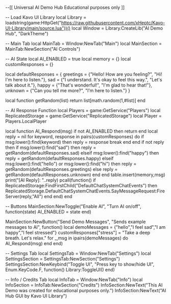 --[[
    Universal AI Demo Hub
    Educational purposes only
]]

-- Load Kavo UI Library
local Library = loadstring(game:HttpGet("https://raw.githubusercontent.com/xHeptc/Kavo-UI-Library/main/source.lua"))()
local Window = Library.CreateLib("AI Demo Hub", "DarkTheme")

-- Main Tab
local MainTab = Window:NewTab("Main")
local MainSection = MainTab:NewSection("AI Controls")

-- AI State
local AI_ENABLED = true
local memory = {}
local customResponses = {}

local defaultResponses = {
    greetings = {"Hello! How are you feeling?", "Hi! I'm here to listen."},
    sad = {"I understand. It's okay to feel this way.", "Let's talk about it."},
    happy = {"That's wonderful!", "I'm glad to hear that!"},
    unknown = {"Can you tell me more?", "I’m here to listen."}
}

local function getRandom(list)
    return list[math.random(1,#list)]
end

-- AI Response Function
local Players = game:GetService("Players")
local ReplicatedStorage = game:GetService("ReplicatedStorage")
local Player = Players.LocalPlayer

local function AI_Respond(msg)
    if not AI_ENABLED then return end
    local reply = nil
    for keyword, response in pairs(customResponses) do
        if msg:lower():find(keyword) then reply = response break end
    end
    if not reply then
        if msg:lower():find("sad") then reply = getRandom(defaultResponses.sad)
        elseif msg:lower():find("happy") then reply = getRandom(defaultResponses.happy)
        elseif msg:lower():find("hello") or msg:lower():find("hi") then reply = getRandom(defaultResponses.greetings)
        else reply = getRandom(defaultResponses.unknown)
        end
    end
    table.insert(memory,msg)
    print("[AI Reply]: "..reply)
    pcall(function()
        if ReplicatedStorage:FindFirstChild("DefaultChatSystemChatEvents") then
            ReplicatedStorage.DefaultChatSystemChatEvents.SayMessageRequest:FireServer(reply,"All")
        end
    end)
end

-- Buttons
MainSection:NewToggle("Enable AI", "Turn AI on/off", function(state)
    AI_ENABLED = state
end)

MainSection:NewButton("Send Demo Messages", "Sends example messages to AI", function()
    local demoMessages = {"hello","I feel sad","I am happy","I feel stressed"}
    customResponses["stress"] = "Take a deep breath. Let's relax."
    for _,msg in ipairs(demoMessages) do
        AI_Respond(msg)
    end
end)

-- Settings Tab
local SettingsTab = Window:NewTab("Settings")
local SettingsSection = SettingsTab:NewSection("Settings")
SettingsSection:NewKeybind("Toggle UI", "Press key to show/hide UI", Enum.KeyCode.F, function()
    Library:ToggleUI()
end)

-- Info / Credits Tab
local InfoTab = Window:NewTab("Info")
local InfoSection = InfoTab:NewSection("Credits")
InfoSection:NewText("This AI Demo was created for educational purposes only.")
InfoSection:NewText("AI Hub GUI by Kavo UI Library")
